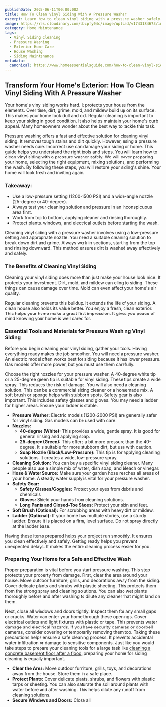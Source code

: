 ```yaml
---
publishDate: 2025-06-11T00:00:00Z
title: How To Clean Vinyl Siding With A Pressure Washer
excerpt: Learn how to clean vinyl siding with a pressure washer safely and effectively. Get tips on equipment, cleaning solutions, and techniques for a spotless home exterior.
image: https://res.cloudinary.com/dbcpfy04c/image/upload/v1743184673/images_k6zam3.png
category: Home Maintenance
tags:
  - Vinyl Siding Cleaning
  - Pressure Washing
  - Exterior Home Care
  - House Washing
  - Siding Maintenance
metadata:
  canonical: https://www.homeessentialsguide.com/how-to-clean-vinyl-siding-with-a-pressure-washer
---
```


## Transform Your Home's Exterior: How To Clean Vinyl Siding With A Pressure Washer

Your home's vinyl siding works hard. It protects your house from the elements. Over time, dirt, grime, mold, and mildew build up on its surface. This makes your home look dull and old. Regular cleaning is important to keep your siding in good condition. It also helps maintain your home's curb appeal. Many homeowners wonder about the best way to tackle this task.

Pressure washing offers a fast and effective solution for cleaning vinyl siding. It removes tough stains and dirt quickly. However, using a pressure washer needs care. Incorrect use can damage your siding or home. This guide helps you understand the right tools and steps. You will learn how to clean vinyl siding with a pressure washer safely. We will cover preparing your home, selecting the right equipment, mixing solutions, and performing the wash. By following these steps, you will restore your siding's shine. Your home will look fresh and inviting again.

### Takeaway:

*   Use a low-pressure setting (1200-1500 PSI) and a wide-angle nozzle (25-degree or 40-degree).
*   Always test your cleaning solution and pressure in an inconspicuous area first.
*   Work from top to bottom, applying cleaner and rinsing thoroughly.
*   Protect plants, windows, and electrical outlets before starting the wash.

Cleaning vinyl siding with a pressure washer involves using a low-pressure setting and appropriate nozzle. You need a suitable cleaning solution to break down dirt and grime. Always work in sections, starting from the top and rinsing downward. This method ensures dirt is washed away effectively and safely.

### The Benefits of Cleaning Vinyl Siding

Cleaning your vinyl siding does more than just make your house look nice. It protects your investment. Dirt, mold, and mildew can cling to siding. These things can cause damage over time. Mold can even affect your home's air quality.

Regular cleaning prevents this buildup. It extends the life of your siding. A clean house also holds its value better. You enjoy a fresh, clean exterior. This helps your home make a great first impression. It gives you peace of mind knowing your home is well cared for.

### Essential Tools and Materials for Pressure Washing Vinyl Siding

Before you begin cleaning your vinyl siding, gather your tools. Having everything ready makes the job smoother. You will need a pressure washer. An electric model often works best for siding because it has lower pressure. Gas models offer more power, but you must use them carefully.

Choose the right nozzles for your pressure washer. A 40-degree white tip or a 25-degree green tip is suitable for vinyl siding. These tips create a wide spray. This reduces the risk of damage. You will also need a cleaning solution. This can be a commercial siding cleaner or a homemade mix. A soft brush or sponge helps with stubborn spots. Safety gear is also important. This includes safety glasses and gloves. You may need a ladder for higher areas. Ensure your ladder is stable.

*   **Pressure Washer:** Electric models (1200-2000 PSI) are generally safer for vinyl siding. Gas models can be used with care.
*   **Nozzles:**
    *   **40-degree (White):** This provides a wide, gentle spray. It is good for general rinsing and applying soap.
    *   **25-degree (Green):** This offers a bit more pressure than the 40-degree. It is suitable for more stubborn dirt, but use with caution.
    *   **Soap Nozzle (Black/Low-Pressure):** This tip is for applying cleaning solutions. It creates a wide, low-pressure spray.
*   **Cleaning Solution:** You can buy a specific vinyl siding cleaner. Many people also use a simple mix of water, dish soap, and bleach or vinegar.
*   **Hose & Water Source:** Make sure your garden hose reaches all areas of your home. A steady water supply is vital for your pressure washer.
*   **Safety Gear:**
    *   **Safety Glasses/Goggles:** Protect your eyes from debris and chemicals.
    *   **Gloves:** Shield your hands from cleaning solutions.
    *   **Long Pants and Closed-Toe Shoes:** Protect your skin and feet.
*   **Soft Brush (Optional):** For scrubbing areas with heavy dirt or mildew.
*   **Ladder (Optional):** If your home has multiple stories, use a sturdy ladder. Ensure it is placed on a firm, level surface. Do not spray directly at the ladder base.

Having these items prepared helps your project run smoothly. It ensures you clean effectively and safely. Getting ready helps you prevent unexpected delays. It makes the entire cleaning process easier for you.

### Preparing Your Home for a Safe and Effective Wash

Proper preparation is vital before you start pressure washing. This step protects your property from damage. First, clear the area around your house. Move outdoor furniture, grills, and decorations away from the siding. Cover delicate plants and shrubs with plastic sheeting. This protects them from the strong spray and cleaning solutions. You can also wet plants thoroughly before and after washing to dilute any cleaner that might land on them.

Next, close all windows and doors tightly. Inspect them for any small gaps or cracks. Water can enter your home through these openings. Cover electrical outlets and light fixtures with plastic or tape. This prevents water damage and electrical hazards. If you have security cameras or doorbell cameras, consider covering or temporarily removing them too. Taking these precautions helps ensure a safe cleaning process. It prevents accidental water infiltration or damage to sensitive components. Just like you would take steps to prepare your cleaning tools for a large task like [cleaning a concrete basement floor after a flood](https://homeessentialsguide.com/how-to-clean-concrete-basement-floor-after-a-flood), preparing your home for siding cleaning is equally important.

*   **Clear the Area:** Move outdoor furniture, grills, toys, and decorations away from the house. Store them in a safe place.
*   **Protect Plants:** Cover delicate plants, shrubs, and flowers with plastic tarps or sheeting. You can also saturate the soil around plants with water before and after washing. This helps dilute any runoff from cleaning solutions.
*   **Secure Windows and Doors:** Close all